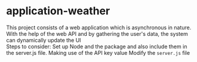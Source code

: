 # application-weather


This project consists of a web application which is asynchronous in nature. With the help of the web API and by gathering the user's data, the system can dynamically update the UI  
Steps to consider:
Set up Node and the package and also include them in the server.js file.
Making use of the API key value
Modify the `server.js` file
